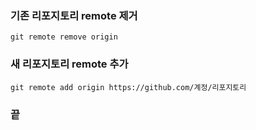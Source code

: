 ### 기존 리포지토리 remote 제거
```
git remote remove origin
```

### 새 리포지토리 remote 추가
```
git remote add origin https://github.com/계정/리포지토리
```

### 끝 
